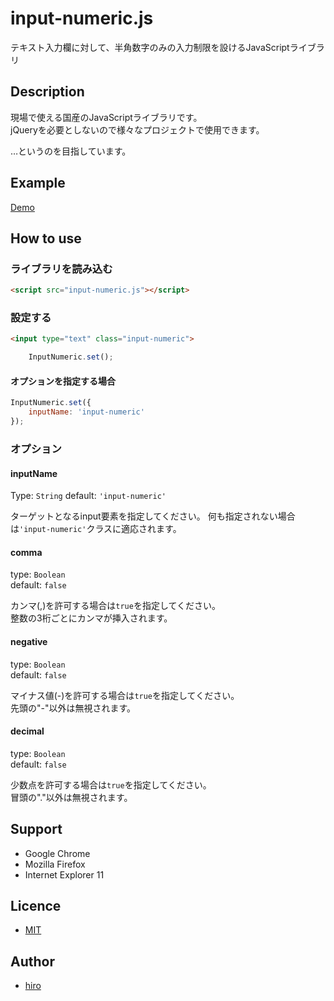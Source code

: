 input-numeric.js
===
テキスト入力欄に対して、半角数字のみの入力制限を設けるJavaScriptライブラリ

## Description
現場で使える国産のJavaScriptライブラリです。  
jQueryを必要としないので様々なプロジェクトで使用できます。

…というのを目指しています。

## Example
<a href="http://hiro0218.github.io/works/input-numeric.js/">Demo</a>

## How to use
### ライブラリを読み込む
```html
<script src="input-numeric.js"></script>
```

### 設定する
```html
<input type="text" class="input-numeric">
```

```javascript
    InputNumeric.set();
```

#### オプションを指定する場合
```javascript
InputNumeric.set({
	inputName: 'input-numeric'
});
```

### オプション
#### inputName
Type: `String`
default: `'input-numeric'`

ターゲットとなるinput要素を指定してください。
何も指定されない場合は`'input-numeric'`クラスに適応されます。

#### comma
type: `Boolean`  
default: `false`

カンマ(,)を許可する場合は`true`を指定してください。  
整数の3桁ごとにカンマが挿入されます。

#### negative
type: `Boolean`  
default: `false`

マイナス値(-)を許可する場合は`true`を指定してください。  
先頭の"-"以外は無視されます。

#### decimal
type: `Boolean`  
default: `false`

少数点を許可する場合は`true`を指定してください。  
冒頭の"."以外は無視されます。

## Support
* Google Chrome
* Mozilla Firefox
* Internet Explorer 11


## Licence
* [MIT](https://github.com/hiro0218/input-numeric.js/LICENSE.md)


## Author
* [hiro](http://b.0218.jp/)
